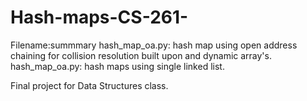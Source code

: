 # Hash-maps-CS-261-

Filename:summmary
hash_map_oa.py: hash map using open address chaining for collision resolution built upon and dynamic array's. 
hash_map_oa.py: hash maps using single linked list.

Final project for Data Structures class.  
